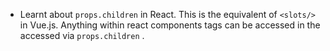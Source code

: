 ---
---

- Learnt about `props.children` in React. This is the equivalent of `<slots/>` in Vue.js. Anything within react components tags can be accessed in the accessed via `props.children` .

